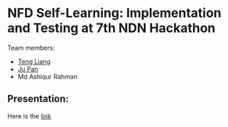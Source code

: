 

# NFD Self-Learning: Implementation and Testing at 7th NDN Hackathon

Team members:

* [Teng Liang](http://www2.cs.arizona.edu/people/philoliang/)
* [Ju Pan](https://github.com/jupan1994)
* Md Ashiqur Rahman

## Presentation: 
Here is the [link](https://docs.google.com/presentation/d/15p6E4KOiw6iL3AhdDeeY-_k7pQgdqtQ9IgBI-Ob8k8w/edit?usp=sharing)
